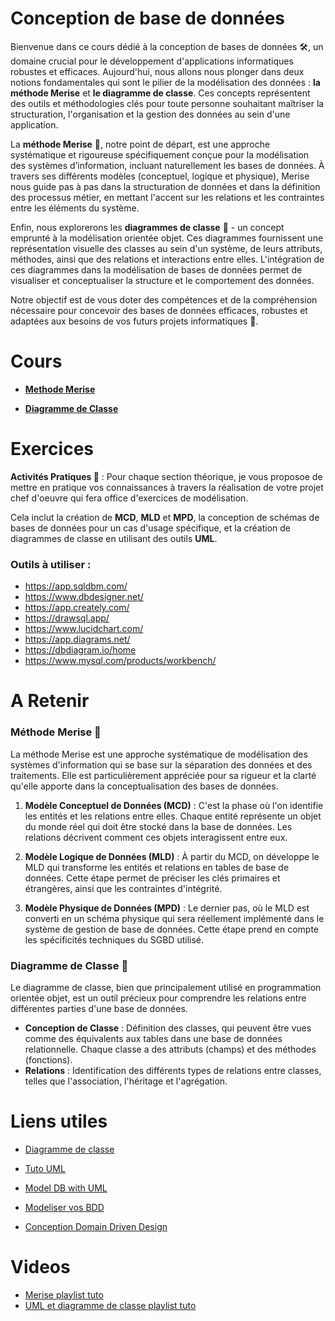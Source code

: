 # Conception de base de données

Bienvenue dans ce cours dédié à la conception de bases de données 🛠️, un domaine crucial pour le développement d'applications informatiques robustes et efficaces. Aujourd'hui, nous allons nous plonger dans deux notions fondamentales qui sont le pilier de la modélisation des données : **la méthode Merise** et **le diagramme de classe**. Ces concepts représentent des outils et méthodologies clés pour toute personne souhaitant maîtriser la structuration, l'organisation et la gestion des données au sein d'une application.

La **méthode Merise** 🧩, notre point de départ, est une approche systématique et rigoureuse spécifiquement conçue pour la modélisation des systèmes d’information, incluant naturellement les bases de données. À travers ses différents modèles (conceptuel, logique et physique), Merise nous guide pas à pas dans la structuration de données et dans la définition des processus métier, en mettant l'accent sur les relations et les contraintes entre les éléments du système.

Enfin, nous explorerons les **diagrammes de classe** 📐 - un concept emprunté à la modélisation orientée objet. Ces diagrammes fournissent une représentation visuelle des classes au sein d'un système, de leurs attributs, méthodes, ainsi que des relations et interactions entre elles. L'intégration de ces diagrammes dans la modélisation de bases de données permet de visualiser et conceptualiser la structure et le comportement des données.

Notre objectif est de vous doter des compétences et de la compréhension nécessaire pour concevoir des bases de données efficaces, robustes et adaptées aux besoins de vos futurs projets informatiques 🚀.



# Cours

- **[Methode Merise](https://docs.google.com/presentation/d/10jQceaW_juW2QrE1iwlCx76zBqaPE5kVEV09-OtuEto/edit#slide=id.g2c3db9a2321_0_1)**

- **[Diagramme de Classe](https://docs.google.com/presentation/d/1-ErTyfTOovvVhAnvpWwbTI94hOU02iNuDorGxmIPLew/edit#slide=id.g2c3df5a8e0d_0_145)**

# Exercices

**Activités Pratiques 🚀** : Pour chaque section théorique, je vous proposoe de mettre en pratique vos connaissances à travers la réalisation de votre projet chef d'oeuvre qui fera office d'exercices de modélisation. 

Cela inclut la création de **MCD**, **MLD** et **MPD**, la conception de schémas de bases de données pour un cas d'usage spécifique, et la création de diagrammes de classe en utilisant des outils **UML**.

### Outils à utiliser : 

- https://app.sqldbm.com/
- https://www.dbdesigner.net/
- https://app.creately.com/
- https://drawsql.app/
- https://www.lucidchart.com/
- https://app.diagrams.net/
- https://dbdiagram.io/home
- https://www.mysql.com/products/workbench/



# A Retenir

### Méthode Merise 🧩

La méthode Merise est une approche systématique de modélisation des systèmes d'information qui se base sur la séparation des données et des traitements. Elle est particulièrement appréciée pour sa rigueur et la clarté qu'elle apporte dans la conceptualisation des bases de données.

1. **Modèle Conceptuel de Données (MCD)** : C'est la phase où l'on identifie les entités et les relations entre elles. Chaque entité représente un objet du monde réel qui doit être stocké dans la base de données. Les relations décrivent comment ces objets interagissent entre eux.
   
2. **Modèle Logique de Données (MLD)** : À partir du MCD, on développe le MLD qui transforme les entités et relations en tables de base de données. Cette étape permet de préciser les clés primaires et étrangères, ainsi que les contraintes d'intégrité.
   
3. **Modèle Physique de Données (MPD)** : Le dernier pas, où le MLD est converti en un schéma physique qui sera réellement implémenté dans le système de gestion de base de données. Cette étape prend en compte les spécificités techniques du SGBD utilisé.


### Diagramme de Classe 📐

Le diagramme de classe, bien que principalement utilisé en programmation orientée objet, est un outil précieux pour comprendre les relations entre différentes parties d'une base de données.

- **Conception de Classe** : Définition des classes, qui peuvent être vues comme des équivalents aux tables dans une base de données relationnelle. Chaque classe a des attributs (champs) et des méthodes (fonctions).
- **Relations** : Identification des différents types de relations entre classes, telles que l'association, l'héritage et l'agrégation.


# Liens utiles

- [Diagramme de classe](https://laurent-audibert.developpez.com/Cours-UML/?page=diagramme-classes)
- [Tuto UML](https://www.guru99.com/fr/uml-tutorial.html)

- [Model DB with UML](https://openclassrooms.com/en/courses/7569661-model-a-database-with-uml)
- [Modeliser vos BDD](https://openclassrooms.com/fr/courses/6938711-modelisez-vos-bases-de-donnees)
- [Conception Domain Driven Design](https://openclassrooms.com/fr/courses/5647281-appliquez-le-principe-du-domain-driven-design-a-votre-application)


# Videos

- [Merise playlist tuto](https://www.youtube.com/playlist?list=PLB9AbbTDeBzQBpTh9NZw1sNgVo-60UEJq)
- [UML et diagramme de classe playlist tuto](https://www.youtube.com/playlist?list=PLB9AbbTDeBzSe4osof0YcsUCshwlmHxst)
